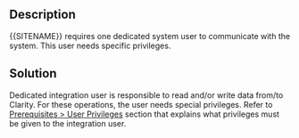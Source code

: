 ## Description

{{SITENAME}} requires one dedicated system user to communicate with the system. This user needs specific privileges.

## Solution

Dedicated integration user is responsible to read and/or write data from/to Clarity. For these operations, the user needs special privileges. Refer to [Prerequisites > User Privileges](../../../connectors/clarity.md#user-privileges) section that explains what privileges must be given to the integration user.


